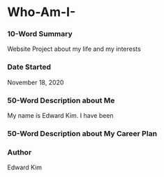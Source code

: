 # Who-Am-I-

### 10-Word Summary
Website Project about my life and my interests

### Date Started
November 18, 2020

### 50-Word Description about Me
My name is Edward Kim. I have been  

### 50-Word Description about My Career Plan


### Author
Edward Kim

